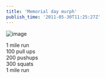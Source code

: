 ```yaml
---
title: 'Memorial day murph'
publish_time: '2011-05-30T11:25:27Z'
---
```


![image](https://crossfittheville.files.wordpress.com/2011/05/wpid-2011-05-21_09-19-07_4191.jpg?w=615)

1 mile run\
100 pull ups\
200 pushups\
300 squats\
1 mile run
